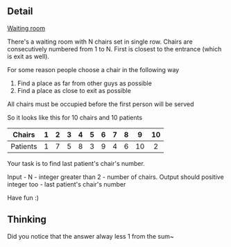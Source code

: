 ## Detail

[Waiting room](https://www.codewars.com/kata/waiting-room/train/haskell)

There's a waiting room with N chairs set in single row. Chairs are consecutively numbered from 1 to N. First is closest to the entrance (which is exit as well).

For some reason people choose a chair in the following way

1.  Find a place as far from other guys as possible
2.  Find a place as close to exit as possible

All chairs must be occupied before the first person will be served

So it looks like this for 10 chairs and 10 patients

|  Chairs  |  1   |  2   |  3   |  4   |  5   |  6   |  7   |  8   |  9   |  10  |
| :------: | :--: | :--: | :--: | :--: | :--: | :--: | :--: | :--: | :--: | :--: |
| Patients |  1   |  7   |  5   |  8   |  3   |  9   |  4   |  6   |  10  |  2   |

Your task is to find last patient's chair's number. 

Input - N - integer greater than 2 - number of chairs. Output should positive integer too - last patient's chair's number

Have fun :)

## Thinking

Did you notice that the answer alway less 1 from the sum~ 